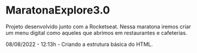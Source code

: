 # MaratonaExplore3.0

Projeto desenvolvido junto com a Rocketseat. Nessa maratona iremos criar um menu digital como aqueles que abrimos em restaurantes e cafeterias.

08/08/2022 - 12:13h - Criando a estrutura básica do HTML.